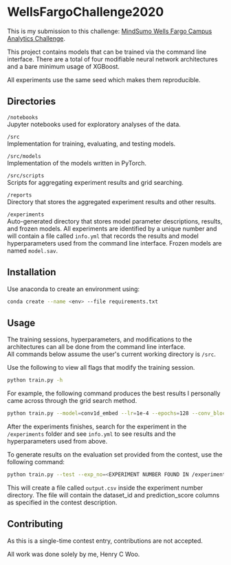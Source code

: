 # WellsFargoChallenge2020
This is my submission to this challenge: [MindSumo Wells Fargo Campus Analytics Challenge](https://www.mindsumo.com/contests/campus-analytics-challenge-2020).  

This project contains models that can be trained via the command line interface.
There are a total of four modifiable neural network architectures and a bare minimum usage of XGBoost.  

All experiments use the same seed which makes them reproducible.

## Directories
`/notebooks`  
Jupyter notebooks used for exploratory analyses of the data.

`/src`  
Implementation for training, evaluating, and testing models.

`/src/models`  
Implementation of the models written in PyTorch.

`/src/scripts`  
Scripts for aggregating experiment results and grid searching.

`/reports`  
Directory that stores the aggregated experiment results and other results.

`/experiments`  
Auto-generated directory that stores model parameter descriptions, results, and frozen models. All experiments are identified by a unique number and will contain a file called `info.yml` that records the results and model hyperparameters used from the command line interface.
Frozen models are named `model.sav`.

## Installation
Use anaconda to create an environment using:

```bash
conda create --name <env> --file requirements.txt
```

## Usage

The training sessions, hyperparameters, and modifications to the architectures can all be done from the command line interface.  
All commands below assume the user's current working directory is `/src`.

Use the following to view all flags that modify the training session.
```bash
python train.py -h
```

For example, the following command produces the best results I personally came across through the grid search method.
```bash
python train.py --model=conv1d_embed --lr=1e-4 --epochs=128 --conv_blocks=1 --filters=128 --hidden_layer=3 --hidden_units=64 --kernel_size=2
```
After the experiments finishes, search for the experiment in the `/experiments` folder and see `info.yml` to see results and the hyperparameters used from above.

To generate results on the evaluation set provided from the contest, use the following command:
```bash
python train.py --test --exp_no=<EXPERIMENT NUMBER FOUND IN /experiments>
```
This will create a file called `output.csv` inside the experiment number directory. The file will contain the dataset_id and prediction_score columns as specified in the contest description.

## Contributing
As this is a single-time contest entry, contributions are not accepted. 

All work was done solely by me, Henry C Woo.
